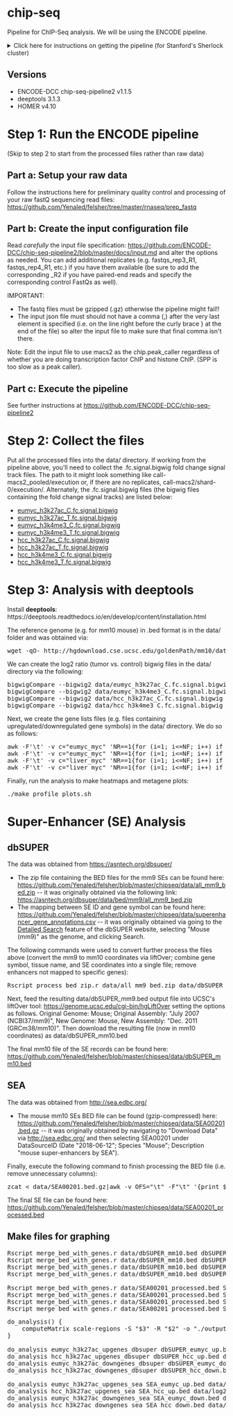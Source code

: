 # chip-seq
Pipeline for ChIP-Seq analysis. We will be using the ENCODE pipeline.
<details><summary>Click here for instructions on getting the pipeline (for Stanford's Sherlock cluster)</summary>
<p>Instructions for getting the pipeline onto Sherlock: https://github.com/ENCODE-DCC/chip-seq-pipeline2/blob/master/docs/tutorial_sherlock.md</p>
<p>We will be using Singularity so we won't be installing conda (i.e. disregard the step that specifies "For Conda users").</p>
<p>Within the new chip-seq-pipeline2 directory, edit the file <b>workflow_opts/sherlock.json</b> to remove /oak/stanford from singularity_bindpath (note: this is not necessary if the lab has paid for oak storage). Additionally, you might also want to consider having a dedicated directory within the lab group folder as a place to store all the sequencing data (e.g. /home/groups/dfelsher/delaneysequencing). In which case, you should create that directory (using mkdir) and then add that directory in singularity_bindpath. All in all, the resulting workflow_opts/sherlock.json file should look something like the following (note: v1.1.5 may be different depending on your version number):</p>
<pre>{
    "default_runtime_attributes" : {
        "slurm_partition" : "normal",
        "singularity_container" : "/home/groups/cherry/encode/pipeline_singularity_images/chip-seq-pipeline-v1.1.5.simg",
        "singularity_bindpath" : "/scratch,/lscratch,/home/groups/dfelsher/delaneysequencing,/home/groups/cherry/encode"
    }
}</pre>
</details>

## Versions

<ul>
    <li>ENCODE-DCC chip-seq-pipeline2 v1.1.5</li>
    <li>deeptools 3.1.3</li>
    <li>HOMER v4.10</li>
</ul>

# Step 1: Run the ENCODE pipeline

(Skip to step 2 to start from the processed files rather than raw data)

## Part a: Setup your raw data

Follow the instructions here for preliminary quality control and processing of your raw fastQ sequencing read files: https://github.com/Yenaled/felsher/tree/master/rnaseq/prep_fastq

## Part b: Create the input configuration file

Read <i>carefully</i> the input file specification: https://github.com/ENCODE-DCC/chip-seq-pipeline2/blob/master/docs/input.md and alter the options as needed. You can add additional replicates (e.g. fastqs_rep3_R1, fastqs_rep4_R1, etc.) if you have them available (be sure to add the corresponding _R2 if you have paired-end reads and specify the corresponding control FastQs as well).
<p>IMPORTANT:</p>
<ul>
    <li>The fastq files must be gzipped (.gz) otherwise the pipeline might fail!! </li>
    <li>The input json file must should not have a comma (,) after the very last element is specified (i.e. on the line right before the curly brace } at the end of the file) so alter the input file to make sure that final comma isn't there.</li>
 </ul>
 
Note: Edit the input file to use macs2 as the chip.peak_caller regardless of whether you are doing transcription factor ChIP and histone ChIP. (SPP is too slow as a peak caller).
 
## Part c: Execute the pipeline
 
See further instructions at https://github.com/ENCODE-DCC/chip-seq-pipeline2

# Step 2: Collect the files

Put all the processed files into the data/ directory. If working from the pipeline above, you'll need to collect the .fc.signal.bigwig fold change signal track files. The path to it might look something like call-macs2_pooled/execution or, if there are no replicates, call-macs2/shard-0/execution/. Alternately, the .fc.signal.bigwig files (the bigwig files containing the fold change signal tracks) are listed below:

<ul>
	<li><a href="https://github.com/Yenaled/felsher/releases/download/felsher/eumyc_h3k27ac_C.fc.signal.bigwig">eumyc_h3k27ac_C.fc.signal.bigwig</a></li>
	<li><a href="https://github.com/Yenaled/felsher/releases/download/felsher/eumyc_h3k27ac_T.fc.signal.bigwig">eumyc_h3k27ac_T.fc.signal.bigwig</a></li>
	<li><a href="https://github.com/Yenaled/felsher/releases/download/felsher/eumyc_h3k4me3_C.fc.signal.bigwig">eumyc_h3k4me3_C.fc.signal.bigwig</a></li>
	<li><a href="https://github.com/Yenaled/felsher/releases/download/felsher/eumyc_h3k4me3_T.fc.signal.bigwig">eumyc_h3k4me3_T.fc.signal.bigwig</a></li>
	<li><a href="https://github.com/Yenaled/felsher/releases/download/felsher/hcc_h3k27ac_C.fc.signal.bigwig">hcc_h3k27ac_C.fc.signal.bigwig</a></li>
	<li><a href="https://github.com/Yenaled/felsher/releases/download/felsher/hcc_h3k27ac_T.fc.signal.bigwig">hcc_h3k27ac_T.fc.signal.bigwig</a></li>
	<li><a href="https://github.com/Yenaled/felsher/releases/download/felsher/hcc_h3k4me3_C.fc.signal.bigwig">hcc_h3k4me3_C.fc.signal.bigwig</a></li>
	<li><a href="https://github.com/Yenaled/felsher/releases/download/felsher/hcc_h3k4me3_T.fc.signal.bigwig">hcc_h3k4me3_T.fc.signal.bigwig</a></li>
</ul>
	

# Step 3: Analysis with deeptools

<p>Install <b>deeptools</b>: https://deeptools.readthedocs.io/en/develop/content/installation.html</p>

The reference genome (e.g. for mm10 mouse) in .bed format is in the data/ folder and was obtained via:
<pre>wget -qO- http://hgdownload.cse.ucsc.edu/goldenPath/mm10/database/refGene.txt.gz | gunzip -c - | awk 'BEGIN{ OFS="\t" }{ print $3, $5, $6, $13, ".", $4  }' - > data/refGene.bed</pre>

We can create the log2 ratio (tumor vs. control) bigwig files in the data/ directory via the following:

<pre>
bigwigCompare --bigwig2 data/eumyc_h3k27ac_C.fc.signal.bigwig --bigwig1 data/eumyc_h3k27ac_T.fc.signal.bigwig --outFileName data/log2ratio_eumyc_h3k27ac.bigwig
bigwigCompare --bigwig2 data/eumyc_h3k4me3_C.fc.signal.bigwig --bigwig1 data/eumyc_h3k4me3_T.fc.signal.bigwig --outFileName data/log2ratio_eumyc_h3k4me3.bigwig
bigwigCompare --bigwig2 data/hcc_h3k27ac_C.fc.signal.bigwig --bigwig1 data/hcc_h3k27ac_T.fc.signal.bigwig --outFileName data/log2ratio_hcc_h3k27ac.bigwig
bigwigCompare --bigwig2 data/hcc_h3k4me3_C.fc.signal.bigwig --bigwig1 data/hcc_h3k4me3_T.fc.signal.bigwig --outFileName data/log2ratio_hcc_h3k4me3.bigwig
</pre>

Next, we create the gene lists files (e.g. files containing upregulated/downregulated gene symbols) in the data/ directory. We do so as follows:

<pre>
awk -F'\t' -v c="eumyc_myc" 'NR==1{for (i=1; i<=NF; i++) if ($i==c){p=i; break}; next} {print $p}' ../output/mouse_de/de_genes_down_symbols.txt > data/eumyc_down.txt
awk -F'\t' -v c="eumyc_myc" 'NR==1{for (i=1; i<=NF; i++) if ($i==c){p=i; break}; next} {print $p}' ../output/mouse_de/de_genes_up_symbols.txt > data/eumyc_up.txt
awk -F'\t' -v c="liver_myc" 'NR==1{for (i=1; i<=NF; i++) if ($i==c){p=i; break}; next} {print $p}' ../output/mouse_de/de_genes_down_symbols.txt > data/hcc_down.txt
awk -F'\t' -v c="liver_myc" 'NR==1{for (i=1; i<=NF; i++) if ($i==c){p=i; break}; next} {print $p}' ../output/mouse_de/de_genes_up_symbols.txt > data/hcc_up.txt
</pre>

Finally, run the analysis to make heatmaps and metagene plots:

<pre>./make_profile_plots.sh</pre>

# Super-Enhancer (SE) Analysis

## dbSUPER

The data was obtained from https://asntech.org/dbsuper/

* The zip file containing the BED files for the mm9 SEs can be found here: https://github.com/Yenaled/felsher/blob/master/chipseq/data/all_mm9_bed.zip -- it was originally obtained via the following link: https://asntech.org/dbsuper/data/bed/mm9/all_mm9_bed.zip
* The mapping between SE ID and gene symbol can be found here: https://github.com/Yenaled/felsher/blob/master/chipseq/data/superenhancer_gene_annotations.csv -- it was originally obtained via going to the <a href="https://asntech.org/dbsuper/adv_search.php">Detailed Search</a> feature of the dbSUPER website, selecting "Mouse (mm9)" as the genome, and clicking Search.

The following commands were used to convert further process the files above (convert the mm9 to mm10 coordinates via liftOver; combine gene symbol, tissue name, and SE coordinates into a single file; remove enhancers not mapped to specific genes):

<pre>Rscript process_bed_zip.r data/all_mm9_bed.zip data/dbSUPER_mm9.bed data/superenhancer_gene_annotations.csv</pre>

Next, feed the resulting data/dbSUPER_mm9.bed output file into UCSC's liftOver tool: https://genome.ucsc.edu/cgi-bin/hgLiftOver setting the options as follows. Original Genome: Mouse; Original Assembly: "July 2007 (NCBI37/mm9)", New Genome: Mouse, New Assembly: "Dec. 2011 (GRCm38/mm10)". Then download the resulting file (now in mm10 coordinates) as data/dbSUPER_mm10.bed

The final mm10 file of the SE records can be found here: https://github.com/Yenaled/felsher/blob/master/chipseq/data/dbSUPER_mm10.bed

## SEA

The data was obtained from http://sea.edbc.org/

* The mouse mm10 SEs BED file can be found (gzip-compressed) here: https://github.com/Yenaled/felsher/blob/master/chipseq/data/SEA00201.bed.gz -- it was originally obtained by navigating to "Download Data" via http://sea.edbc.org/ and then selecting SEA00201 under DataSourceID (Date "2018-06-12"; Species "Mouse"; Description "mouse super-enhancers by SEA").

Finally, execute the following command to finish processing the BED file (i.e. remove unnecessary columns):

<pre>zcat < data/SEA00201.bed.gz|awk -v OFS="\t" -F"\t" '{print $2,$3,$4,$16,$7}' > data/SEA00201_processed.bed</pre>

The final SE file can be found here: https://github.com/Yenaled/felsher/blob/master/chipseq/data/SEA00201_processed.bed

## Make files for graphing

<pre>Rscript merge_bed_with_genes.r data/dbSUPER_mm10.bed dbSUPER_hcc_up.bed data/hcc_up.txt
Rscript merge_bed_with_genes.r data/dbSUPER_mm10.bed dbSUPER_hcc_down.bed data/hcc_down.txt
Rscript merge_bed_with_genes.r data/dbSUPER_mm10.bed dbSUPER_eumyc_up.bed data/eumyc_up.txt
Rscript merge_bed_with_genes.r data/dbSUPER_mm10.bed dbSUPER_eumyc_down.bed data/eumyc_down.txt

Rscript merge_bed_with_genes.r data/SEA00201_processed.bed SEA_hcc_up.bed data/hcc_up.txt
Rscript merge_bed_with_genes.r data/SEA00201_processed.bed SEA_hcc_down.bed data/hcc_down.txt
Rscript merge_bed_with_genes.r data/SEA00201_processed.bed SEA_eumyc_up.bed data/eumyc_up.txt
Rscript merge_bed_with_genes.r data/SEA00201_processed.bed SEA_eumyc_down.bed data/eumyc_down.txt</pre>

<pre>do_analysis() {
    computeMatrix scale-regions -S "$3" -R "$2" -o "./output/mat/${1}_log2FC.mat.gz"
}

do_analysis eumyc_h3k27ac_upgenes_dbsuper dbSUPER_eumyc_up.bed data/log2ratio_eumyc_h3k27ac.bigwig
do_analysis hcc_h3k27ac_upgenes_dbsuper dbSUPER_hcc_up.bed data/log2ratio_hcc_h3k27ac.bigwig
do_analysis eumyc_h3k27ac_downgenes_dbsuper dbSUPER_eumyc_down.bed data/log2ratio_eumyc_h3k27ac.bigwig
do_analysis hcc_h3k27ac_downgenes_dbsuper dbSUPER_hcc_down.bed data/log2ratio_hcc_h3k27ac.bigwig

do_analysis eumyc_h3k27ac_upgenes_sea SEA_eumyc_up.bed data/log2ratio_eumyc_h3k27ac.bigwig
do_analysis hcc_h3k27ac_upgenes_sea SEA_hcc_up.bed data/log2ratio_hcc_h3k27ac.bigwig
do_analysis eumyc_h3k27ac_downgenes_sea SEA_eumyc_down.bed data/log2ratio_eumyc_h3k27ac.bigwig
do_analysis hcc_h3k27ac_downgenes_sea SEA_hcc_down.bed data/log2ratio_hcc_h3k27ac.bigwig</pre>

